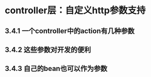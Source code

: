 controller层：自定义http参数支持
================================

3.4.1 一个controller中的action有几种参数
-----------------------------------------

3.4.2 这些参数对开发的便利
--------------------------

3.4.3 自己的bean也可以作为参数
------------------------------



